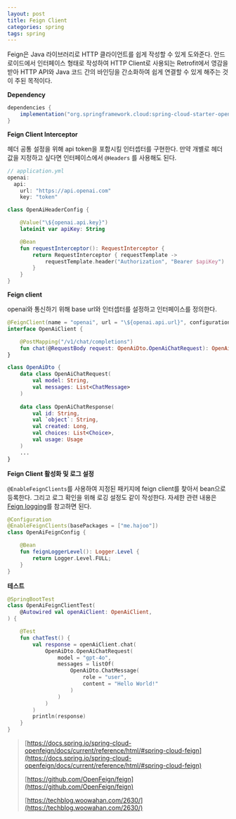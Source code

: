 ```yaml
---
layout: post
title: Feign Client
categories: spring
tags: spring
---
```


Feign은 Java 라이브러리로 HTTP 클라이언트를 쉽게 작성할 수 있게 도와준다. 안드로이드에서 인터페이스 형태로 작성하여 HTTP Client로 사용되는 Retrofit에서 영감을 받아 HTTP API와 Java 코드 간의 바인딩을 간소화하여 쉽게 연결할 수 있게 해주는 것이 주된 목적이다.

**Dependency**

```gradle
dependencies {
    implementation("org.springframework.cloud:spring-cloud-starter-openfeign")
}
```

**Feign Client Interceptor**

헤더 공통 설정을 위해 api token을 포함시킬 인터셉터를 구현한다. 만약 개별로 헤더 값을 지정하고 싶다면 인터페이스에서 `@Headers` 를 사용해도 된다.

```kotlin
// application.yml
openai:
  api:
    url: "https://api.openai.com"
    key: "token"

class OpenAiHeaderConfig {

    @Value("\${openai.api.key}")
    lateinit var apiKey: String

    @Bean
    fun requestInterceptor(): RequestInterceptor {
        return RequestInterceptor { requestTemplate ->
            requestTemplate.header("Authorization", "Bearer $apiKey")
        }
    }
}
```

**Feign client**

openai와 통신하기 위해 base url와 인터셉터를 설정하고 인터페이스를 정의한다.

```kotlin
@FeignClient(name = "openai", url = "\${openai.api.url}", configuration = [OpenAiHeaderConfig::class])
interface OpenAiClient {

    @PostMapping("/v1/chat/completions")
    fun chat(@RequestBody request: OpenAiDto.OpenAiChatRequest): OpenAiDto.OpenAiChatResponse
}

class OpenAiDto {
    data class OpenAiChatRequest(
        val model: String,
        val messages: List<ChatMessage>
    )
    
    data class OpenAiChatResponse(
        val id: String,
        val `object`: String,
        val created: Long,
        val choices: List<Choice>,
        val usage: Usage
    )
    ...
}
```

**Feign Client 활성화 및 로그 설정**

`@EnableFeignClients`를 사용하여 지정된 패키지에 feign client를 찾아서 bean으로 등록한다. 그리고 로그 확인을 위해 로깅 설정도 같이 작성한다. 자세한 관련 내용은 [Feign logging](https://docs.spring.io/spring-cloud-openfeign/docs/current/reference/html/#feign-logging)를 참고하면 된다.

```kotlin
@Configuration
@EnableFeignClients(basePackages = ["me.hajoo"])
class OpenAiFeignConfig {

    @Bean
    fun feignLoggerLevel(): Logger.Level {
        return Logger.Level.FULL;
    }
}
```

**테스트**

```kotlin
@SpringBootTest
class OpenAiFeignClientTest(
    @Autowired val openAiClient: OpenAiClient,
) {

    @Test
    fun chatTest() {
        val response = openAiClient.chat(
            OpenAiDto.OpenAiChatRequest(
                model = "gpt-4o",
                messages = listOf(
                    OpenAiDto.ChatMessage(
                        role = "user",
                        content = "Hello World!"
                    )
                )
            )
        )
        println(response)
    }
}
```

> [https://docs.spring.io/spring-cloud-openfeign/docs/current/reference/html/#spring-cloud-feign](https://docs.spring.io/spring-cloud-openfeign/docs/current/reference/html/#spring-cloud-feign)
>
> [https://github.com/OpenFeign/feign](https://github.com/OpenFeign/feign)
> 
> [https://techblog.woowahan.com/2630/](https://techblog.woowahan.com/2630/)